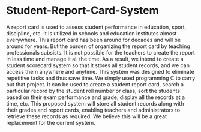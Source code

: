 # Student-Report-Card-System  
A report card is used to assess student performance in education, sport, discipline, etc. It is utilized in schools and education institutes almost everywhere. This report card has been around for decades and will be around for years. But the burden of organizing the report card by teaching professionals subsists. It is not possible for the teachers to create the report in less time and manage it all the time. As a result, we intend to create a student scorecard system so that it stores all student records, and we can access them anywhere and anytime. This system was designed to eliminate repetitive tasks and thus save time. We simply used programming C to carry out that project. It can be used to create a student report card, search a particular record by the student roll number or class, sort the students based on their exam performance and grade, display all the records at a time, etc. This proposed system will store all student records along with their grades and report cards, enabling teachers and administrators to retrieve these records as required. We believe this will be a great replacement for the current system.
